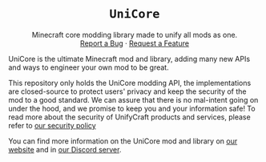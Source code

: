 <div align="center">

# `UniCore`
Minecraft core modding library made to unify all mods as one.\
[Report a Bug][bugreps]
·
[Request a Feature][featreqs]

</div>

UniCore is the ultimate Minecraft mod and library,
adding many new APIs and ways to engineer your own
mod to be great.

This repository only holds the UniCore modding API,
the implementations are closed-source to protect
users' privacy and keep the security of the mod to
a good standard. We can assure that there is no mal-intent
going on under the hood, and we promise to keep you and
your information safe! To read more about the security
of UnifyCraft products and services, please refer
to [our security policy](/https://github.com/UnifyCraft/.github/blob/main/SECURITY.md)

You can find more information on the UniCore mod and library
on [our website][website] and in [our Discord server][discord].

[bugreps]: https://github.com/UnifyCraft/UniCore/issues/new/
[featreqs]: https://github.com/UnifyCraft/UniCore/issues/new/
[website]: https://www.unifycraft.xyz/
[discord]: https://discord.gg/y5mCCt4bxQ
